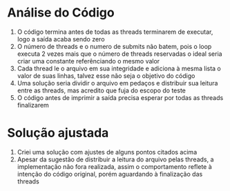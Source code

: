 # Análise do Código

1) O código termina antes de todas as threads terminarem de executar, logo a saída acaba sendo zero
2) O número de threads e o numero de submits não batem, pois o loop executa 2 vezes mais que o número de threads reservadas
o ideal seria criar uma constante referênciando o mesmo valor
3) Cada thread le o arquivo em sua integridade e adiciona à mesma lista o valor de suas linhas, talvez esse não seja o objetivo do código
4) Uma solução seria dividir o arquivo em pedaços e distribuir sua leitura entre as threads, mas acredito que fuja do escopo do teste
5) O código antes de imprimir a saída precisa esperar por todas as threads finalizarem

# Solução ajustada

1) Criei uma solução com ajustes de alguns pontos citados acima
2) Apesar da sugestão de distribuir a leitura do arquivo pelas threads, a implementação não fora realizada, assim o comportamento reflete à intenção do código original, porém aguardando à finalização das threads